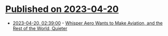 # [Published on 2023-04-20](index.md)

* [2023-04-20, 02:39:00](https://soylentnews.org/article.pl?sid=23/04/19/0248220&from=rss) - [Whisper Aero Wants to Make Aviation, and the Rest of the World, Quieter](https://soylentnews.org/article.pl?sid=23/04/19/0248220&from=rss)
